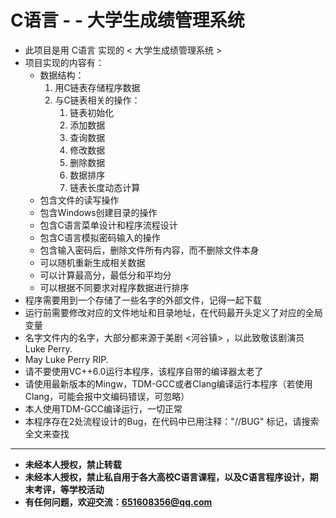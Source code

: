 # C语言 - - 大学生成绩管理系统
- 此项目是用 C语言 实现的 < 大学生成绩管理系统 > 
- 项目实现的内容有：
  - 数据结构：
    1. 用C链表存储程序数据
    2. 与C链表相关的操作：
       1. 链表初始化
       2. 添加数据
       3. 查询数据
       4. 修改数据
       5. 删除数据
       6. 数据排序
       7. 链表长度动态计算
  - 包含文件的读写操作
  - 包含Windows创建目录的操作
  - 包含C语言菜单设计和程序流程设计
  - 包含C语言模拟密码输入的操作
  - 包含输入密码后，删除文件所有内容，而不删除文件本身
  - 可以随机重新生成相关数据
  - 可以计算最高分，最低分和平均分
  - 可以根据不同要求对程序数据进行排序
- 程序需要用到一个存储了一些名字的外部文件，记得一起下载
- 运行前需要修改对应的文件地址和目录地址，在代码最开头定义了对应的全局变量
- 名字文件内的名字，大部分都来源于美剧 <河谷镇> ，以此致敬该剧演员 Luke Perry.
- May Luke Perry RIP.
- 请不要使用VC++6.0运行本程序，该程序自带的编译器太老了
- 请使用最新版本的Mingw，TDM-GCC或者Clang编译运行本程序（若使用Clang，可能会报中文编码错误，可忽略）
- 本人使用TDM-GCC编译运行，一切正常
- 本程序存在2处流程设计的Bug，在代码中已用注释："//BUG" 标记，请搜索全文来查找
---
- **未经本人授权，禁止转载**
- **未经本人授权，禁止私自用于各大高校C语言课程，以及C语言程序设计，期末考评，等学校活动**
- **有任何问题，欢迎交流：651608356@qq.com**
